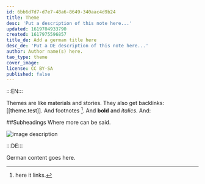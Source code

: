 ```yaml
---
id: 6bb6d7d7-d7e7-48a6-8649-340aac4d9b24
title: Theme
desc: 'Put a description of this note here...'
updated: 1619704933790
created: 1617975596857
title_de: Add a german title here
desc_de: 'Put a DE description of this note here...'
author: Author name(s) here.
tao_type: theme
cover_image: 
license: CC BY-SA
published: false
---
```


:::EN:::

Themes are like materials and stories. They also get backlinks: [[theme.test]].
And footnotes [^footnote1].
And **bold** and _italics_.
And:

##Subheadings
Where more can be said.

![image description](/images/example/MfN-HBSB-Nr97.png)

<!-- Notes for us -->

[^footnote1]: here it links.

:::DE:::

German content goes here.